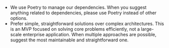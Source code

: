 - We use Poetry to manage our dependencies. When you suggest anything related to dependencies, please use Poetry instead of other options.
- Prefer simple, straightforward solutions over complex architectures. This is an MVP focused on solving core problems efficiently, not a large-scale enterprise application. When multiple approaches are possible, suggest the most maintainable and straightforward one.